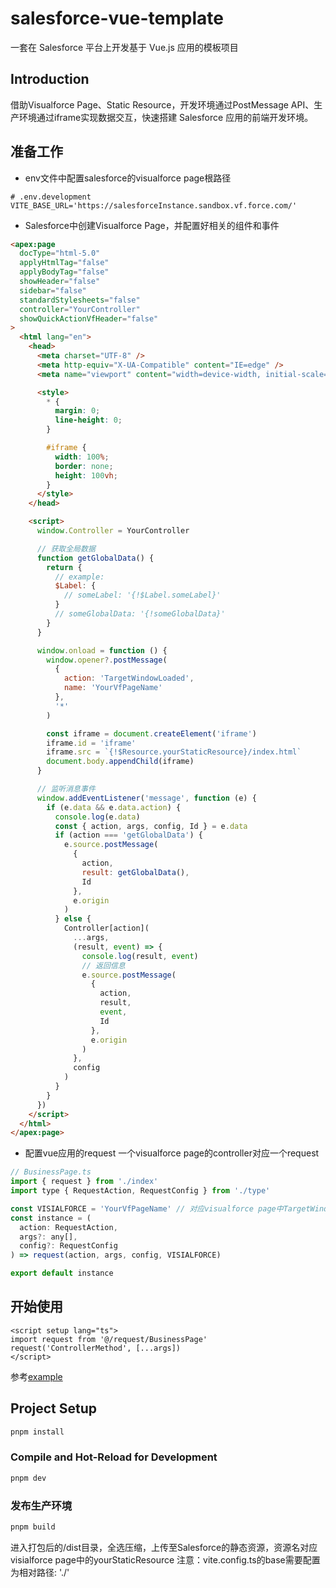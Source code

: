# salesforce-vue-template

一套在 Salesforce 平台上开发基于 Vue.js 应用的模板项目

## Introduction

借助Visualforce Page、Static Resource，开发环境通过PostMessage API、生产环境通过iframe实现数据交互，快速搭建 Salesforce 应用的前端开发环境。

## 准备工作

- env文件中配置salesforce的visualforce page根路径

```
# .env.development
VITE_BASE_URL='https://salesforceInstance.sandbox.vf.force.com/'
```

- Salesforce中创建Visualforce Page，并配置好相关的组件和事件

```html
<apex:page
  docType="html-5.0"
  applyHtmlTag="false"
  applyBodyTag="false"
  showHeader="false"
  sidebar="false"
  standardStylesheets="false"
  controller="YourController"
  showQuickActionVfHeader="false"
>
  <html lang="en">
    <head>
      <meta charset="UTF-8" />
      <meta http-equiv="X-UA-Compatible" content="IE=edge" />
      <meta name="viewport" content="width=device-width, initial-scale=1.0" />

      <style>
        * {
          margin: 0;
          line-height: 0;
        }

        #iframe {
          width: 100%;
          border: none;
          height: 100vh;
        }
      </style>
    </head>

    <script>
      window.Controller = YourController

      // 获取全局数据
      function getGlobalData() {
        return {
          // example:
          $Label: {
            // someLabel: '{!$Label.someLabel}'
          }
          // someGlobalData: '{!someGlobalData}'
        }
      }

      window.onload = function () {
        window.opener?.postMessage(
          {
            action: 'TargetWindowLoaded',
            name: 'YourVfPageName'
          },
          '*'
        )

        const iframe = document.createElement('iframe')
        iframe.id = 'iframe'
        iframe.src = `{!$Resource.yourStaticResource}/index.html`
        document.body.appendChild(iframe)
      }

      // 监听消息事件
      window.addEventListener('message', function (e) {
        if (e.data && e.data.action) {
          console.log(e.data)
          const { action, args, config, Id } = e.data
          if (action === 'getGlobalData') {
            e.source.postMessage(
              {
                action,
                result: getGlobalData(),
                Id
              },
              e.origin
            )
          } else {
            Controller[action](
              ...args,
              (result, event) => {
                console.log(result, event)
                // 返回信息
                e.source.postMessage(
                  {
                    action,
                    result,
                    event,
                    Id
                  },
                  e.origin
                )
              },
              config
            )
          }
        }
      })
    </script>
  </html>
</apex:page>
```

- 配置vue应用的request
  一个visualforce page的controller对应一个request

```js
// BusinessPage.ts
import { request } from './index'
import type { RequestAction, RequestConfig } from './type'

const VISIALFORCE = 'YourVfPageName' // 对应visualforce page中TargetWindowLoaded的name
const instance = (
  action: RequestAction,
  args?: any[],
  config?: RequestConfig
) => request(action, args, config, VISIALFORCE)

export default instance
```

## 开始使用

```vue
<script setup lang="ts">
import request from '@/request/BusinessPage'
request('ControllerMethod', [...args])
</script>
```

参考[example](https://github.com/o777o/salesforce-vue-template/blob/master/src/request/message.ts)

## Project Setup

```sh
pnpm install
```

### Compile and Hot-Reload for Development

```sh
pnpm dev
```

### 发布生产环境

```sh
pnpm build
```

进入打包后的/dist目录，全选压缩，上传至Salesforce的静态资源，资源名对应visialforce page中的yourStaticResource
注意：vite.config.ts的base需要配置为相对路径: './'
